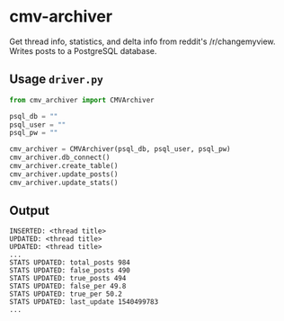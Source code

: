 # cmv-archiver
Get thread info, statistics, and delta info from reddit's /r/changemyview. Writes posts to a PostgreSQL database.
## Usage `driver.py`
```python
from cmv_archiver import CMVArchiver

psql_db = ""
psql_user = ""
psql_pw = ""

cmv_archiver = CMVArchiver(psql_db, psql_user, psql_pw)
cmv_archiver.db_connect()
cmv_archiver.create_table()
cmv_archiver.update_posts()
cmv_archiver.update_stats()
```
## Output
```
INSERTED: <thread title>
UPDATED: <thread title>
UPDATED: <thread title>
...
STATS UPDATED: total_posts 984
STATS UPDATED: false_posts 490
STATS UPDATED: true_posts 494
STATS UPDATED: false_per 49.8
STATS UPDATED: true_per 50.2
STATS UPDATED: last_update 1540499783
...
```
